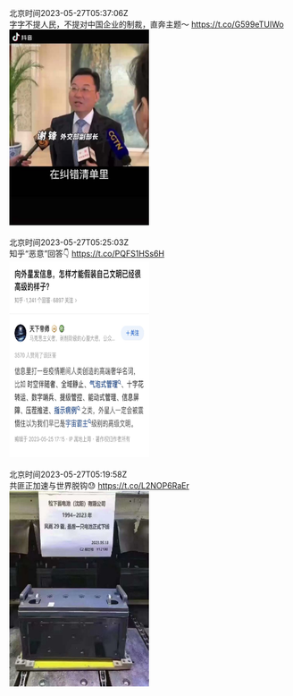 北京时间2023-05-27T05:37:06Z<br>字字不提人民，不提对中国企业的制裁，直奔主题～ https://t.co/G599eTUIWo<br><img src='/temp/video/2023/u-Month-5/ax-Day-27/FHtxWIgJMI3yoLO/1662211281062080512_0.jpg' width='250' height='350'><br><br>北京时间2023-05-27T05:25:03Z<br>知乎“恶意”回答👇 https://t.co/PQFS1HSs6H<br><img src='/temp/image/2023/u-Month-5/1662208248521572352_0.jpg' width='250' height='350'><br><br>北京时间2023-05-27T05:19:58Z<br>共匪正加速与世界脱钩😓 https://t.co/L2NOP6RaEr<br><img src='/temp/image/2023/u-Month-5/1662206969363714049_0.jpg' width='250' height='350'><br><br>